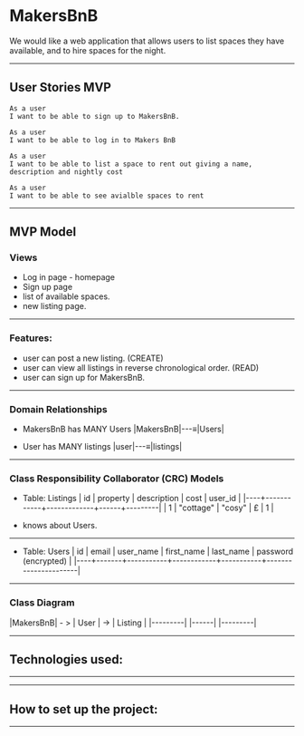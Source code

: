 # MakersBnB

We would like a web application that allows users to list spaces they have available, and to hire spaces for the night.

-------

## User Stories MVP
```
As a user 
I want to be able to sign up to MakersBnB.

As a user 
I want to be able to log in to Makers BnB

As a user 
I want to be able to list a space to rent out giving a name, description and nightly cost

As a user 
I want to be able to see avialble spaces to rent 
```
-----

## MVP Model
### Views
- Log in page - homepage
- Sign up page 
- list of available spaces.
- new listing page.

-----

### Features:
- user can post a new listing. (CREATE)
- user can view all listings in reverse chronological order. (READ)
- user can sign up for MakersBnB.

-----

### Domain Relationships
- MakersBnB has MANY Users
|MakersBnB|---≡|Users|  

- User has MANY listings
|user|---≡|listings|  

------

### Class Responsibility Collaborator (CRC) Models

- Table: Listings
| id |  property  | description | cost | user_id |
|----+------------+-------------+------+---------|
| 1  | "cottage"  |   "cosy"    |   £  |    1    |
  
- knows about Users.
------
- Table: Users
| id | email | user_name | first_name | last_name | password (encrypted) |
|----+-------+-----------+------------+-----------+----------------------|
 
------

### Class Diagram

|MakersBnB| - > | User | -> | Listing |
|---------|     |------|    |---------|   

------

 ## Technologies used:
 
------

------
## How to set up the project:

------

